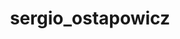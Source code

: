---
title: sergio_ostapowicz
name: sergio_ostapowicz
name_pronunciation: sergio_ostapowicz
fullname: Sergio Ostapowicz
fullname_pronounciation: Sergio Ostapowicz
job: DBRE - DevOps, OnGres
country: Argentina
tagline: 
social:
  website: 
  facebook:
  twitter:
  github: 
  linkedin: https://www.linkedin.com/in/sergioostapowicz/
images:
  - speakers/sergio_ostapowicz.jpg
---